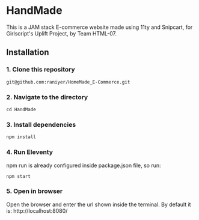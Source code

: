 # HandMade

This is a JAM stack E-commerce website made using 11ty and Snipcart, for Girlscript's Uplift Project, by Team HTML-07.

## Installation

### 1. Clone this repository
```
git@github.com:raniyer/HomeMade_E-Commerce.git
```
### 2. Navigate to the directory
```
cd HandMade
```

### 3. Install dependencies
```
npm install
```

### 4. Run Eleventy
npm run is already configured inside package.json file, so run:
```
npm start
```

### 5. Open in browser
Open the browser and enter the url shown inside the terminal. By default it is: http://localhost:8080/